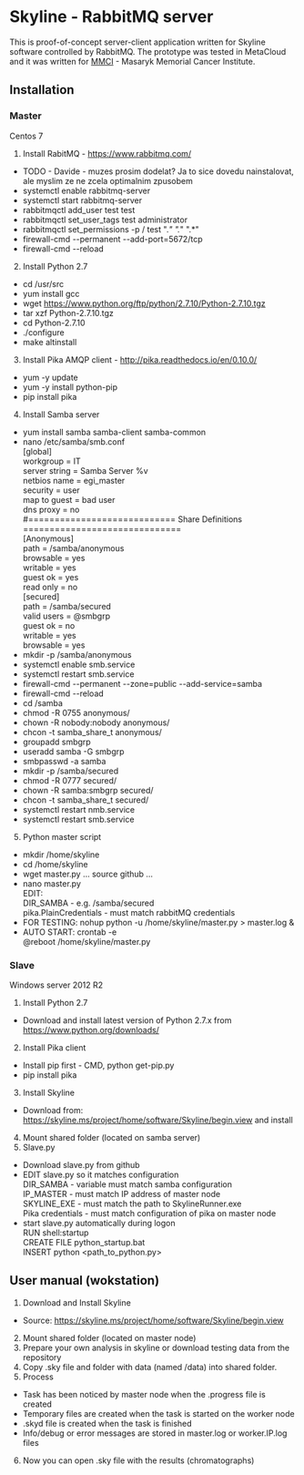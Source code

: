 # Skyline - RabbitMQ server

This is proof-of-concept server-client application written for Skyline software controlled by RabbitMQ. The prototype was tested in MetaCloud and it was written for [MMCI](https://www.mou.cz/en/) - Masaryk Memorial Cancer Institute.

## Installation

### Master
Centos 7
1) Install RabitMQ - https://www.rabbitmq.com/
- TODO - Davide - muzes prosim dodelat? Ja to sice dovedu nainstalovat, ale myslim ze ne zcela optimalnim zpusobem
- systemctl enable rabbitmq-server
- systemctl start rabbitmq-server
- rabbitmqctl add_user test test
- rabbitmqctl set_user_tags test administrator
- rabbitmqctl set_permissions -p / test ".*" ".*" ".*"
- firewall-cmd --permanent --add-port=5672/tcp
- firewall-cmd --reload

2) Install Python 2.7
- cd /usr/src
- yum install gcc
- wget https://www.python.org/ftp/python/2.7.10/Python-2.7.10.tgz
- tar xzf Python-2.7.10.tgz
- cd Python-2.7.10
- ./configure
- make altinstall

3) Install Pika AMQP client - http://pika.readthedocs.io/en/0.10.0/
- yum -y update
- yum -y install python-pip
- pip install pika

4) Install Samba server
- yum install samba samba-client samba-common
- nano /etc/samba/smb.conf<br/>
[global]<br/>
workgroup = IT<br/>
server string = Samba Server %v<br/>
netbios name = egi_master<br/>
security = user<br/>
map to guest = bad user<br/>
dns proxy = no<br/>
#============================ Share Definitions ==============================<br/>
[Anonymous]<br/>
path = /samba/anonymous<br/>
browsable = yes<br/>
writable = yes<br/>
guest ok = yes<br/>
read only = no<br/>
[secured]<br/>
path = /samba/secured<br/>
valid users = @smbgrp<br/>
guest ok = no<br/>
writable = yes<br/>
browsable = yes<br/>
- mkdir -p /samba/anonymous
- systemctl enable smb.service
- systemctl restart smb.service
- firewall-cmd --permanent --zone=public --add-service=samba
- firewall-cmd --reload
- cd /samba
- chmod -R 0755 anonymous/
- chown -R nobody:nobody anonymous/
- chcon -t samba_share_t anonymous/
- groupadd smbgrp
- useradd samba -G smbgrp
- smbpasswd -a samba
- mkdir -p /samba/secured
- chmod -R 0777 secured/
- chown -R samba:smbgrp secured/
- chcon -t samba_share_t secured/
- systemctl restart nmb.service
- systemctl restart smb.service

5) Python master script
- mkdir /home/skyline
- cd /home/skyline
- wget master.py ... source github ...
- nano master.py <br/>EDIT:<br/>
DIR_SAMBA - e.g. /samba/secured<br/>
pika.PlainCredentials - must match rabbitMQ credentials
- FOR TESTING: nohup python -u /home/skyline/master.py > master.log &
- AUTO START: crontab -e<br/>
@reboot /home/skyline/master.py

### Slave
Windows server 2012 R2
1) Install Python 2.7
- Download and install latest version of Python 2.7.x from https://www.python.org/downloads/
2) Install Pika client
- Install pip first - CMD, python get-pip.py
- pip install pika
3) Install Skyline
- Download from: https://skyline.ms/project/home/software/Skyline/begin.view and install
4) Mount shared folder (located on samba server)
5) Slave.py
- Download slave.py from github
- EDIT slave.py so it matches configuration <br/>
DIR_SAMBA         - variable must match samba configuration <br/>
IP_MASTER         - must match IP address of master node<br/>
SKYLINE_EXE       - must match the path to SkylineRunner.exe<br/>
Pika credentials  - must match configuration of pika on master node<br/>
- start slave.py automatically during logon <br/>
RUN shell:startup<br/>
CREATE FILE python_startup.bat<br/>
INSERT python <path_to_python.py><br/>

## User manual (wokstation)
1) Download and  Install Skyline
- Source: https://skyline.ms/project/home/software/Skyline/begin.view 
2) Mount shared folder (located on master node)
3) Prepare your own analysis in skyline or download testing data from the repository
4) Copy .sky file and folder with data (named /data) into shared folder.
5) Process
- Task has been noticed by master node when the .progress file is created
- Temporary files are created when the task is started on the worker node
- .skyd file is created when the task is finished
- Info/debug or error messages are stored in master.log or worker.IP.log files
6) Now you can open .sky file with the results (chromatographs)

